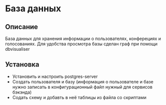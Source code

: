 # База данных
## Описание
База данных для хранения информации о пользователях, конферециях и голосованиях.
Для удобства просмотра базы сделан граф при помощи dbvisualiser
## Установка
- Установить и настроить postgres-server
- Создать пользователя и базу (информация о пользователе и базе нужно записать в конфигурационный файл нужный для сервисов бэкэнда)
- Содать схему и добавть в неё таблицы из файла со скриптами
